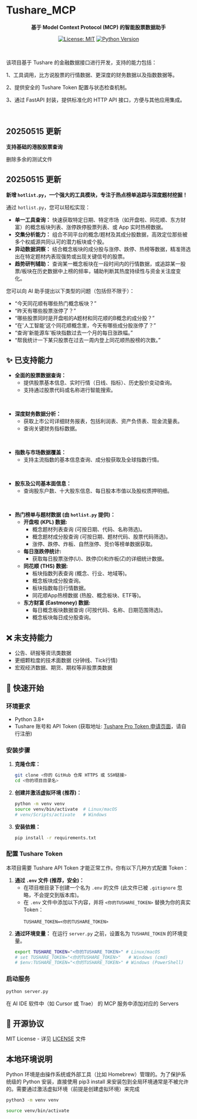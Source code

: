 # Tushare_MCP

<div align="center">

**基于 Model Context Protocol (MCP) 的智能股票数据助手**

[![License: MIT](https://img.shields.io/badge/License-MIT-yellow.svg)](https://opensource.org/licenses/MIT)
[![Python Version](https://img.shields.io/badge/python-3.8%2B-blue)](https://www.python.org/downloads/)

</div>

<br>

该项目基于 Tushare 的金融数据接口进行开发，支持的能力包括：

1、工具调用，比方说股票的行情数据、更深度的财务数据以及指数数据等。

2、提供安全的 Tushare Token 配置与状态检查机制。

3、通过 FastAPI 封装，提供标准化的 HTTP API 接口，方便与其他应用集成。

<br>

## 20250515 更新
**支持基础的港股股票查询**

删除多余的测试文件

## 20250515 更新
**新增 `hotlist.py`，一个强大的工具模块，专注于热点榜单追踪与深度题材挖掘！**

通过 `hotlist.py`，您可以轻松实现：

*   **单一工具查询：** 快速获取特定日期、特定市场（如开盘啦、同花顺、东方财富）的概念板块列表、涨停跌停股票列表、或 App 实时热榜数据。
*   **交集分析能力：** 组合不同平台的概念/题材及其成分股数据，高效定位那些被多个权威源共同认可的潜力板块或个股。
*   **异动数据洞察：** 结合概念板块的成分股与涨停、跌停、热榜等数据，精准筛选出在特定题材内表现强势或出现关键信号的股票。
*   **趋势研判辅助：** 查询某一概念板块在一段时间内的行情数据，或追踪某一股票/板块在历史数据中上榜的频率，辅助判断其热度持续性与资金关注度变化。

您可以向 AI 助手提出以下类型的问题（包括但不限于）：

*   “今天同花顺有哪些热门概念板块？”
*   “昨天有哪些股票涨停了？”
*   “哪些股票同时是开盘啦的A题材和同花顺的B概念的成分股？”
*   “在'人工智能'这个同花顺概念里，今天有哪些成分股涨停了？”
*   “查询'新能源车'板块指数过去一个月的每日涨跌幅。”
*   “帮我统计一下某只股票在过去一周内登上同花顺热股榜的次数。”

## ✨ 已支持能力
*   **全面的股票数据查询：**
    *   提供股票基本信息、实时行情（日线、指标）、历史股价变动查询。
    *   支持通过股票代码或名称进行智能搜索。

<br>

*   **深度财务数据分析：**
    *   获取上市公司详细财务报表，包括利润表、资产负债表、现金流量表。
    *   查询关键财务指标数据。

<br>

*   **指数与市场数据覆盖：**
    *   支持主流指数的基本信息查询、成分股获取及全球指数行情。

<br>

*   **股东及公司基本面信息：**
    *   查询股东户数、十大股东信息、每日股本市值以及股权质押明细。

<br>

*   **热门榜单与题材数据 (由 `hotlist.py` 提供)：**
    *   **开盘啦 (KPL) 数据:**
        *   概念题材列表查询 (可按日期、代码、名称筛选)。
        *   概念题材成分股查询 (可按日期、题材代码、股票代码筛选)。
        *   涨停、跌停、炸板、自然涨停、竞价等榜单数据获取。
    *   **每日涨跌停统计:**
        *   获取每日股票涨停(U)、跌停(D)和炸板(Z)的详细统计数据。
    *   **同花顺 (THS) 数据:**
        *   板块指数列表查询 (概念、行业、地域等)。
        *   概念板块成分股查询。
        *   板块指数每日行情数据。
        *   同花顺App热榜数据 (热股、概念板块、ETF等)。
    *   **东方财富 (Eastmoney) 数据:**
        *   每日概念板块数据查询 (可按代码、名称、日期范围筛选)。
        *   概念板块每日成分股查询。

## ❌ 未支持能力
* 公告、研报等资讯类数据
* 更细颗粒度的技术面数据 (分钟线、Tick行情)
* 宏观经济数据、期货、期权等非股票类数据

## 🚀 快速开始

### 环境要求

*   Python 3.8+
*   Tushare 账号和 API Token (获取地址: [Tushare Pro Token 申请页面](https://tushare.pro/user/token)，请自行注册)

### 安装步骤

1.  **克隆仓库：**
    ```bash
    git clone <你的 GitHub 仓库 HTTPS 或 SSH链接>
    cd <你的项目目录名>
    ```

2.  **创建并激活虚拟环境 (推荐)：**
    ```bash
    python -m venv venv
    source venv/bin/activate  # Linux/macOS
    # venv/Scripts/activate   # Windows
    ```

3.  **安装依赖：**
    ```bash
    pip install -r requirements.txt
    ```

### 配置 Tushare Token

本项目需要 Tushare API Token 才能正常工作。你有以下几种方式配置 Token：

1.  **通过 `.env` 文件 (推荐，安全)：**
    *   在项目根目录下创建一个名为 `.env` 的文件 (此文件已被 `.gitignore` 忽略，不会提交到版本库)。
    *   在 `.env` 文件中添加以下内容，并将 `<你的TUSHARE_TOKEN>` 替换为你的真实 Token：
        ```
        TUSHARE_TOKEN=<你的TUSHARE_TOKEN>
        ```
2.  **通过环境变量：**
    在运行 `server.py` 之前，设置名为 `TUSHARE_TOKEN` 的环境变量。
    ```bash
    export TUSHARE_TOKEN="<你的TUSHARE_TOKEN>" # Linux/macOS
    # set TUSHARE_TOKEN="<你的TUSHARE_TOKEN>"   # Windows (cmd)
    # $env:TUSHARE_TOKEN="<你的TUSHARE_TOKEN>" # Windows (PowerShell)
    ```

### 启动服务

```bash
python server.py
```
在 AI IDE 软件中（如 Cursor 或 Trae） 的 MCP 服务中添加对应的 Servers

## 📄 开源协议

MIT License - 详见 [LICENSE](LICENSE) 文件 

## 本地环境说明
Python 环境是由操作系统或外部工具（比如 Homebrew）管理的。为了保护系统级的 Python 安装，直接使用 pip3 install 来安装包到全局环境通常是不被允许的。需要通过激活虚拟环境（前提是创建虚拟环境）来完成

   ```bash
   python3 -m venv venv
   ```
   
   ```bash
   source venv/bin/activate
   ```
